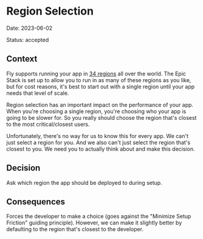# Region Selection

Date: 2023-06-02

Status: accepted

## Context

Fly supports running your app in
[34 regions](https://fly.io/docs/reference/regions/) all over the world. The
Epic Stack is set up to allow you to run in as many of these regions as you
like, but for cost reasons, it's best to start out with a single region until
your app needs that level of scale.

Region selection has an important impact on the performance of your app. When
you're choosing a single region, you're choosing who your app is going to be
slower for. So you really should choose the region that's closest to the most
critical/closest users.

Unfortunately, there's no way for us to know this for every app. We can't just
select a region for you. And we also can't just select the region that's closest
to you. We need you to actually think about and make this decision.

## Decision

Ask which region the app should be deployed to during setup.

## Consequences

Forces the developer to make a choice (goes against the "Minimize Setup
Friction" guiding principle). However, we can make it slightly better by
defaulting to the region that's closest to the developer.
